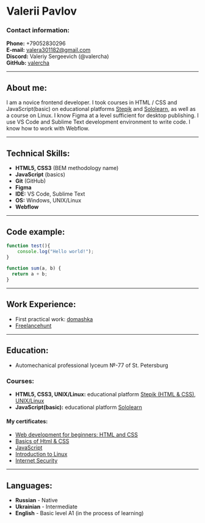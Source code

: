 # Valerii Pavlov

### Contact information:

__Phone:__ +79052830296<br>
__E-mail:__ valera301182@gmail.com<br>
__Discord:__ Valeriy Sergeevich (@valercha)<br>
__GitHub:__ [valercha](https://github.com/valercha)

------------

## About me:
I am a novice frontend developer. I took courses in HTML / CSS and JavaScript(basic) on educational platforms [Stepik](https://stepik.org) and [Sololearn](https://www.sololearn.com/home), as well as a course on Linux. I know Figma at a level sufficient for desktop publishing. I use VS Code and Sublime Text development environment to write code. I know how to work with Webflow.

------------

## Technical Skills:
- __HTML5, CSS3__ (BEM methodology name)
- __JavaScript__ (basics)
- __Git__ (GitHub)
- __Figma__
- __IDE:__ VS Code, Sublime Text
- __OS:__ Windows, UNIX/Linux
- __Webflow__

------------

## Code example:
```javascript
function test(){
	console.log("Hello world!");
}
 
function sum(a, b) {
  return a + b;
}
```

------------

## Work Experience:
- First practical work: [domashka](https://github.com/valercha/domashka)
- [Freelancehunt](https://freelancehunt.com/freelancer/valercha_p.html)

------------

## Education:
- Automechanical professional lyceum №-77 of St. Petersburg

### Courses:
- __HTML5, CSS3, UNIX/Linux:__ educational platform [Stepik (HTML & CSS)](https://stepik.org/course/38218/syllabus), [UNIX/Linux](https://stepik.org/course/73/syllabus)
- __JavaScript(basic):__ educational platform [Sololearn](https://www.sololearn.com/learning/1024)
 
#### My certificates:
- [Web development for beginners: HTML and CSS](https://stepik.org/cert/302236)
- [Basics of Html & CSS](https://stepik.org/cert/311617)
- [JavaScript](https://www.sololearn.com/Certificate/1024-17143807/jpg/)
- [Introduction to Linux](https://stepik.org/cert/275205)
- [Internet Security](https://stepik.org/cert/657197)

------------


## Languages:
- __Russian__ - Native
- __Ukrainian__ - Intermediate
- __English__ - Basic level A1 (in the process of learning)
